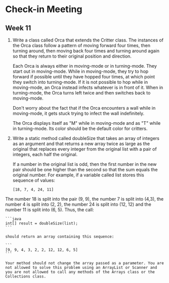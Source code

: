 # Check-in Meeting
## Week 11

1. Write a class called Orca that extends the Critter
   class. The instances of the Orca class follow a pattern of moving forward four times, then turning around, then moving back four times and turning around again so that they return to their original position and direction.
   
	Each Orca is always either in moving-mode or in turning-mode. They start out in moving-mode. While in moving-mode, they try to hop forward if possible until they have hopped four times, at which point they switch into turning-mode. If it is not possible to hop while in moving-mode, an Orca instead infects whatever is in front of it. When in turning-mode, the Orca turns left twice and then switches back to moving-mode.

	Don't worry about the fact that if the Orca encounters a wall while in moving-mode, it gets stuck trying to infect the wall indefinitely.

	The Orca displays itself as "M" while in moving-mode and as "T" while in turning-mode. Its color should be the default color for critters.

2. Write a static method called doubleSize that takes an array of integers as an argument and that returns a new array twice as large as the original that replaces every integer from the original list with a pair of integers, each half the original.  

	If a number in the original list is odd, then the first number in the new pair should be one higher than the second so that the sum equals the original number. For example, if a variable called list stores this sequence of values:

	```
	[18, 7, 4, 24, 11]
	```

  The number 18 is split into the pair (9, 9), the number 7 is split into (4,3), the number 4 is split into (2, 2), the number 24 is split into (12, 12) and the number 11 is split into (6, 5). Thus, the call:

	```java
	int[] result = doubleSize(list);
	```

	should return an array containing this sequence:

	```
	[9, 9, 4, 3, 2, 2, 12, 12, 6, 5]
	```

	Your method should not change the array passed as a parameter. You are not allowed to solve this problem using an ArrayList or Scanner and you are not allowed to call any methods of the Arrays class or the Collections class.